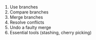 1. Use branches
2. Compare branches
3. Merge branches
4. Resolve conflicts
5. Undo a faulty merge
6. Essential tools (stashing, cherry picking)